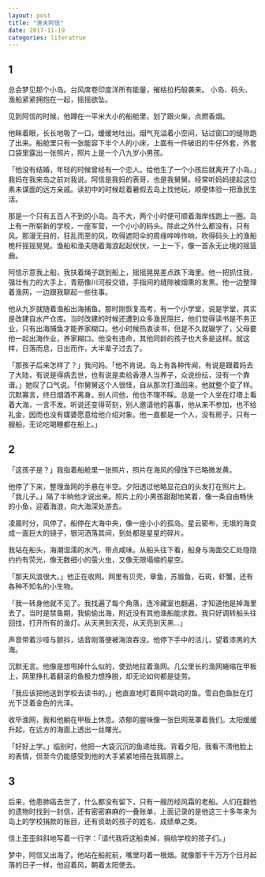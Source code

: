```yaml
---
layout: post
title: "渔夫阿信"
date: 2017-11-19
categories: literatrue
---
```


## 1
总会梦见那个小岛。台风席卷印度洋所有能量，摧枯拉朽般袭来。
小岛、码头、渔船紧紧拥抱在一起，摇摇欲坠。

见到阿信的时候，他蹲在一平米大小的船舱里，划了跟火柴，点燃香烟。

他眯着眼，长长地吸了一口，缓缓地吐出。烟气充溢着小空间，钻过窗口的缝隙跑了出来。船舱里只有一张能容下半个人的小床，上面有一件破旧的牛仔外套，外套口袋里露出一张照片，照片上是一个八九岁小男孩。

「他没有结婚，年轻的时候曾经有一个恋人。给他生了一个小孩后就离开了小岛。」我妈在我来岛之前对我说。阿信是我妈的表哥，也是我舅舅。经常听妈妈提起这位素未谋面的远方亲戚。读初中的时候趁着暑假去岛上找他玩，顺便体验一把渔民生活。



那是一个只有五百人不到的小岛。岛不大，两个小时便可顺着海岸线跑上一圈。岛上有一所崭新的学校，一座军营，一个小小的码头。除此之外什么都没有，只有风。那漫无目的，狂乱而至的风，吹得遮阳伞的周缘哗哗作响，吹得码头上的渔船桅杆摇摇晃晃。渔船和渔夫随着海浪起起伏伏，一上一下，像一首永无止境的摇篮曲。


阿信示意我上船，我扶着绳子跳到船上，摇摇晃晃差点跌下海里。他一把抓住我，强壮有力的大手上，青筋像川河般交错，手指间的缝隙被烟熏的发黑。他一边整理着渔网，一边跟我聊起一些往事。



他从九岁就随着渔船出海捕鱼。那时刚恢复高考，有一个小学堂，说是学堂，其实是改建自水产仓库。当时改建的时候还遭到众多渔民阻拦，他们觉得读书是不务正业，只有出海捕鱼才能养家糊口。他小时候热衷读书，但是不久就辍学了，父母要他一起出海作业，养家糊口。他没有违命，其他同龄的孩子也大多是这样。就这样，日落而息，日出而作，大半辈子过去了。


「那孩子后来怎样了？」我问妈。「他不肯说。岛上有各种传闻，有说是跟着妈去了大陆，有说是得病去世，也有说是卖给香港人当养子，众说纷纭，没有一个靠谱。」她叹了口气说。「你舅舅这个人很怪，自从那次打渔回来，他就整个变了样。沉默寡言，终日烟酒不离身。别人问他，他也不理不睬。总是一个人坐在灯塔上看着大海，一言不发。听说还变得苛刻，别人邀请他的喜事，他从来不参加，也不给礼金，因而也没有媒婆愿意给他介绍对象。他一直都是一个人，没有房子，只有一艘船，无论吃喝睡都在船上。」

## 2

「这孩子是？」我指着船舱里一张照片，照片在海风的侵蚀下已略微发黄。

他停了下来，整理渔网的手悬在半空。夕阳透过他略显花白的头发打在照片上。「我儿子。」隔了半晌他才说出来。照片上的小男孩甜甜地笑着，像一条自由畅快的小鱼，迎着海浪，向大海深处游去。



凌晨时分，风停了。船停在大海中央，像一座小小的孤岛。星云密布，无垠的海变成一面巨大的镜子，银河洒落其间，到处都是星星的碎片。

我站在船头，海潮湿濡的水汽，带点咸味。从船头往下看，船身与海面交汇处隐隐约约有荧光，像无数细小的萤火虫，又像无限塌缩的星空。



「那天风浪很大。」他正在收网。网里有贝壳，章鱼，苏眉鱼，石斑，虾蟹，还有各种不知名的小生物。

「我一转身他就不见了。我找遍了每个角落，连冷藏室也翻遍，才知道他是掉海里去了。当时是禁鱼期，我偷偷出海，附近没有其他渔船能求救。我只好调转船头往回找，打开所有的渔灯。从天黑到天亮，从天亮到天黑...」

声音带着沙哑与颤抖，话音刚落便被海浪吞没。他停下手中的活儿，望着漆黑的大海。

沉默无言。他像是想甩掉什么似的，使劲地拉着渔网。几公里长的渔网蜷缩在甲板上，网里挣扎着翻滚的鱼极力想挣脱，却无论如何都是徒劳。

「我应该把他送到学校去读书的。」他直直地盯着网中跳动的鱼。雪白色鱼肚在灯光下泛着金色的光泽。

收毕渔网，我和他躺在甲板上休息。浓郁的腥味像一张巨网笼罩着我们。太阳缓缓升起，在远方的海面上透出一丝曙光。

「好好上学。」临别时，他把一大袋沉沉的鱼递给我。背着夕阳，我看不清他脸上的表情，但至今仍能感受到他的大手紧紧地搭在我肩膀上。
## 3

后来，他患肺癌去世了，什么都没有留下，只有一艘历经风霜的老船。人们在翻他的遗物时找到一封信，还有密密麻麻的一叠账单，上面记录的是他这三十多年来为岛上的学校捐款的账目，还有资助的孩子的姓名、成绩单之类。

信上歪歪斜斜地写着一行字：「请代我将这船卖掉，捐给学校的孩子们。」

梦中，阿信又出海了。他站在船舵前，嘴里叼着一根烟。就像那千千万万个日月起落的日子一样，他迎着风，朝着太阳使去。
